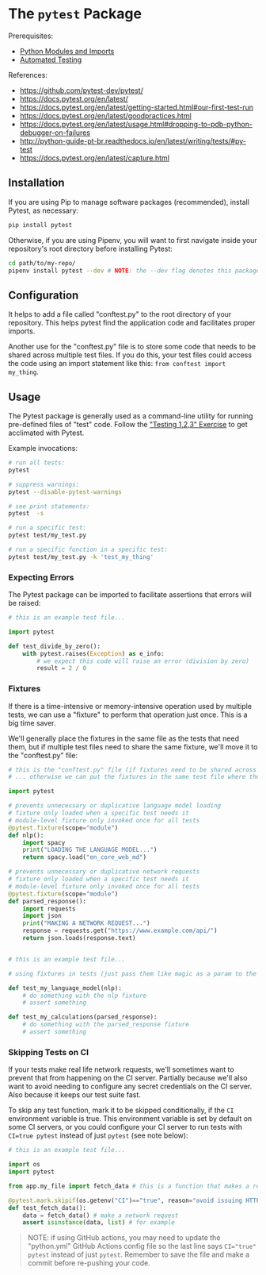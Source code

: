 # The `pytest` Package

Prerequisites:
  + [Python Modules and Imports](/notes/python/modules/README.md)
  + [Automated Testing](/notes/software/testing.md)


References:

  + https://github.com/pytest-dev/pytest/
  + https://docs.pytest.org/en/latest/
  + https://docs.pytest.org/en/latest/getting-started.html#our-first-test-run
  + https://docs.pytest.org/en/latest/goodpractices.html
  + https://docs.pytest.org/en/latest/usage.html#dropping-to-pdb-python-debugger-on-failures
  + http://python-guide-pt-br.readthedocs.io/en/latest/writing/tests/#py-test
  + https://docs.pytest.org/en/latest/capture.html

## Installation

If you are using Pip to manage software packages (recommended), install Pytest, as necessary:

```sh
pip install pytest
```

Otherwise, if you are using Pipenv, you will want to first navigate inside your repository's root directory before installing Pytest:

```sh
cd path/to/my-repo/
pipenv install pytest --dev # NOTE: the --dev flag denotes this package will be used in development only
```

## Configuration

It helps to add a file called "conftest.py" to the root directory of your repository. This helps pytest find the application code and facilitates proper imports.

Another use for the "conftest.py" file is to store some code that needs to be shared across multiple test files. If you do this, your test files could access the code using an import statement like this: `from conftest import my_thing`.

## Usage

The Pytest package is generally used as a command-line utility for running pre-defined files of "test" code. Follow the ["Testing 1,2,3" Exercise](/exercises/testing-123/README.md) to get acclimated with Pytest.


Example invocations:

```sh
# run all tests:
pytest

# suppress warnings:
pytest --disable-pytest-warnings

# see print statements:
pytest  -s

# run a specific test:
pytest test/my_test.py

# run a specific function in a specific test:
pytest test/my_test.py -k 'test_my_thing'
```

### Expecting Errors

The Pytest package can be imported to facilitate assertions that errors will be raised:

```py
# this is an example test file...

import pytest

def test_divide_by_zero():
    with pytest.raises(Exception) as e_info:
        # we expect this code will raise an error (division by zero)
        result = 2 / 0
```

### Fixtures

If there is a time-intensive or memory-intensive operation used by multiple tests, we can use a "fixture" to perform that operation just once. This is a big time saver.

We'll generally place the fixtures in the same file as the tests that need them, but if multiple test files need to share the same fixture, we'll move it to the "conftest.py" file:

```py
# this is the "conftest.py" file (if fixtures need to be shared across multiple test files), 
# ... otherwise we can put the fixtures in the same test file where they are being used 

import pytest

# prevents unnecessary or duplicative language model loading
# fixture only loaded when a specific test needs it
# module-level fixture only invoked once for all tests
@pytest.fixture(scope="module")
def nlp():
    import spacy
    print("LOADING THE LANGUAGE MODEL...")
    return spacy.load("en_core_web_md")

# prevents unnecessary or duplicative network requests
# fixture only loaded when a specific test needs it
# module-level fixture only invoked once for all tests
@pytest.fixture(scope="module")
def parsed_response():
    import requests
    import json
    print("MAKING A NETWORK REQUEST...")
    response = requests.get("https://www.example.com/api/")
    return json.loads(response.text)

```


```py

# this is an example test file...

# using fixtures in tests (just pass them like magic as a param to the test function that needs them):

def test_my_language_model(nlp):
    # do something with the nlp fixture
    # assert something

def test_my_calculations(parsed_response):
    # do something with the parsed_response fixture
    # assert something
```


### Skipping Tests on CI

If your tests make real life network requests, we'll sometimes want to prevent that from happening on the CI server. Partially because we'll also want to avoid needing to configure any secret credentials on the CI server. Also because it keeps our test suite fast. 

To skip any test function, mark it to be skipped conditionally, if the `CI` environment variable is true. This environment variable is set by default on some CI servers, or you could configure your CI server to run tests with `CI=true pytest` instead of just `pytest` (see note below):

```py
# this is an example test file...

import os
import pytest

from app.my_file import fetch_data # this is a function that makes a real network request

@pytest.mark.skipif(os.getenv("CI")=="true", reason="avoid issuing HTTP requests on the CI server") # skips this test on CI
def test_fetch_data():
    data = fetch_data() # make a network request
    assert isinstance(data, list) # for example

```

> NOTE: if using GitHub actions, you may need to update the "python.yml" GitHub Actions config file so the last line says `CI="true" pytest` instead of just `pytest`. Remember to save the file and make a commit before re-pushing your code.
